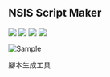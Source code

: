 ## NSIS Script Maker
![](https://img.shields.io/badge/.Net%20Framework-4.5.2-brightgreen) ![](https://img.shields.io/badge/lang-zh--TW-brightgreen) ![](https://img.shields.io/badge/lang-ja-brightgreen) ![](https://img.shields.io/badge/license-MIT-blue)

![Sample](https://user-images.githubusercontent.com/80563677/143510541-ee4fe7f5-1f52-4bd5-9ec8-55d8defadd84.gif)

腳本生成工具
